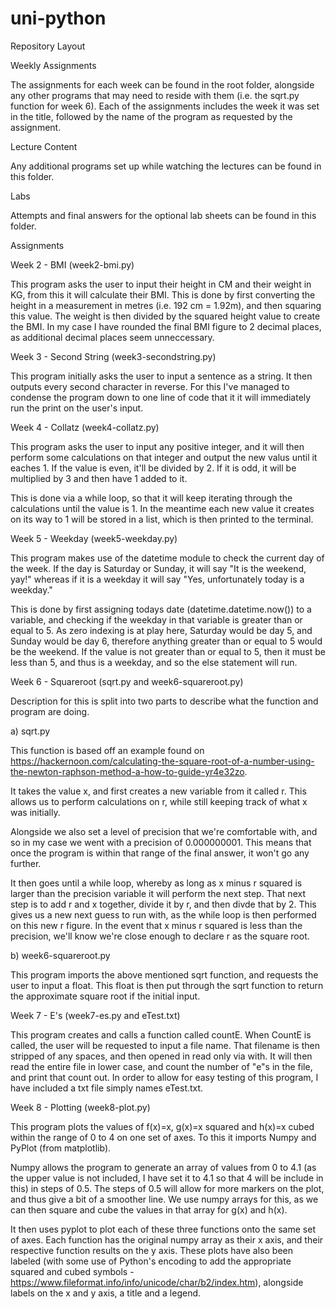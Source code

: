 # uni-python

Repository Layout

Weekly Assignments

The assignments for each week can be found in the root folder, alongside any other programs that may need to reside with them (i.e. the sqrt.py function for week 6). Each of the assignments includes the week it was set in the title, followed by the name of the program as requested by the assignment.

Lecture Content

Any additional programs set up while watching the lectures can be found in this folder. 

Labs

Attempts and final answers for the optional lab sheets can be found in this folder.

Assignments

Week 2 - BMI (week2-bmi.py)

This program asks the user to input their height in CM and their weight in KG, from this it will calculate their BMI. This is done by first converting the height in a measurement in metres (i.e. 192 cm = 1.92m), and then squaring this value. The weight is then divided by the squared height value to create the BMI. In my case I have rounded the final BMI figure to 2 decimal places, as additional decimal places seem unneccessary.

Week 3 - Second String (week3-secondstring.py)

This program initially asks the user to input a sentence as a string. It then outputs every second character in reverse. For this I've managed to condense the program down to one line of code that it it will immediately run the print on the user's input.

Week 4 - Collatz (week4-collatz.py)

This program asks the user to input any positive integer, and it will then perform some calculations on that integer and output the new valus until it eaches 1. If the value is even, it'll be divided by 2. If it is odd, it will be multiplied by 3 and then have 1 added to it. 

This is done via a while loop, so that it will keep iterating through the calculations until the value is 1. In the meantime each new value it creates on its way to 1 will be stored in a list, which is then printed to the terminal.

Week 5 - Weekday (week5-weekday.py)

This program makes use of the datetime module to check the current day of the week. If the day is Saturday or Sunday, it will say "It is the weekend, yay!" whereas if it is a weekday it will say "Yes, unfortunately today is a weekday." 

This is done by first assigning todays date (datetime.datetime.now()) to a variable, and checking if the weekday in that variable is greater than or equal to 5. As zero indexing is at play here, Saturday would be day 5, and Sunday would be day 6, therefore anything greater than or equal to 5 would be the weekend. If the value is not greater than or equal to 5, then it must be less than 5, and thus is a weekday, and so the else statement will run.

Week 6 - Squareroot (sqrt.py and week6-squareroot.py)

Description for this is split into two parts to describe what the function and program are doing.

a) sqrt.py

This function is based off an example found on https://hackernoon.com/calculating-the-square-root-of-a-number-using-the-newton-raphson-method-a-how-to-guide-yr4e32zo.

It takes the value x, and first creates a new variable from it called r. This allows us to perform calculations on r, while still keeping track of what x was initially. 

Alongside we also set a level of precision that we're comfortable with, and so in my case we went with a precision of 0.000000001. This means that once the program is within that range of the final answer, it won't go any further.

It then goes until a while loop, whereby as long as x minus r squared is larger than the precision variable it will perform the next step. That next step is to add r and x together, divide it by r, and then divde that by 2. This gives us a new next guess to run with, as the while loop is then performed on this new r figure. In the event that x minus r squared is less than the precision, we'll know we're close enough to declare r as the square root.

b) week6-squareroot.py

This program imports the above mentioned sqrt function, and requests the user to input a float. This float is then put through the sqrt function to return the approximate square root if the initial input.

Week 7 - E's (week7-es.py and eTest.txt)

This program creates and calls a function called countE. When CountE is called, the user will be requested to input a file name. That filename is then stripped of any spaces, and then opened in read only via with. It will then read the entire file in lower case, and count the number of "e"s in the file, and print that count out. In order to allow for easy testing of this program, I have included a txt file simply names eTest.txt.

Week 8 - Plotting (week8-plot.py)

This program plots the values of f(x)=x, g(x)=x squared and h(x)=x cubed within the range of 0 to 4 on one set of axes. To this it imports Numpy and PyPlot (from matplotlib). 

Numpy allows the program to generate an array of values from 0 to 4.1 (as the upper value is not included, I have set it to 4.1 so that 4 will be include in this) in steps of 0.5. The steps of 0.5 will allow for more markers on the plot, and thus give a bit of a smoother line. We use numpy arrays for this, as we can then square and cube the values in that array for g(x) and h(x).

It then uses pyplot to plot each of these three functions onto the same set of axes. Each function has the original numpy array as their x axis, and their respective function results on the y axis. These plots have also been labeled (with some use of Python's encoding to add the appropriate squared and cubed symbols - https://www.fileformat.info/info/unicode/char/b2/index.htm), alongside labels on the x and y axis, a title and a legend.